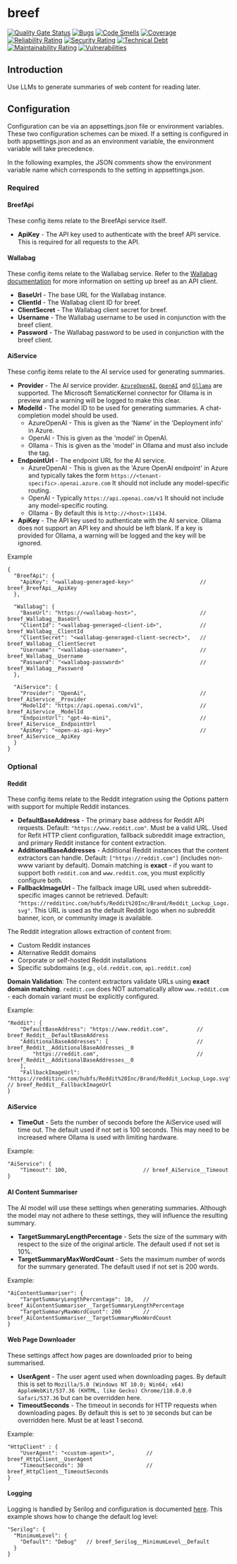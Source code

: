 # breef


[![Quality Gate Status](https://sonarcloud.io/api/project_badges/measure?project=elzik_breef&metric=alert_status)](https://sonarcloud.io/summary/new_code?id=elzik_breef)
[![Bugs](https://sonarcloud.io/api/project_badges/measure?project=elzik_breef&metric=bugs)](https://sonarcloud.io/summary/new_code?id=elzik_breef)
[![Code Smells](https://sonarcloud.io/api/project_badges/measure?project=elzik_breef&metric=code_smells)](https://sonarcloud.io/summary/new_code?id=elzik_breef)
[![Coverage](https://sonarcloud.io/api/project_badges/measure?project=elzik_breef&metric=coverage)](https://sonarcloud.io/summary/new_code?id=elzik_breef)
[![Reliability Rating](https://sonarcloud.io/api/project_badges/measure?project=elzik_breef&metric=reliability_rating)](https://sonarcloud.io/summary/new_code?id=elzik_breef)
[![Security Rating](https://sonarcloud.io/api/project_badges/measure?project=elzik_breef&metric=security_rating)](https://sonarcloud.io/summary/new_code?id=elzik_breef)
[![Technical Debt](https://sonarcloud.io/api/project_badges/measure?project=elzik_breef&metric=sqale_index)](https://sonarcloud.io/summary/new_code?id=elzik_breef)
[![Maintainability Rating](https://sonarcloud.io/api/project_badges/measure?project=elzik_breef&metric=sqale_rating)](https://sonarcloud.io/summary/new_code?id=elzik_breef)
[![Vulnerabilities](https://sonarcloud.io/api/project_badges/measure?project=elzik_breef&metric=vulnerabilities)](https://sonarcloud.io/summary/new_code?id=elzik_breef)

## Introduction

Use LLMs to generate summaries of web content for reading later.

## Configuration

Configuration can be via an appsettings.json file or environment variables. These two configuration schemes can be mixed. If a setting is configured in both appsettings.json and as an environment variable, the environment variable will take precedence.

In the following examples, the JSON comments show the environment variable name which corresponds to the setting in appsettings.json.

### Required

#### BreefApi

These config items relate to the BreefApi service itself.

- **ApiKey** - The API key used to authenticate with the breef API service. This is required for all requests to the API.

#### Wallabag

These config items relate to the Wallabag service. Refer to the [Wallabag documentation](https://doc.wallabag.org/developer/api/oauth/#creating-a-new-api-client) for more information on setting up breef as an API client.

- **BaseUrl** - The base URL for the Wallabag instance.
- **ClientId** - The Wallabag client ID for breef.
- **ClientSecret** - The Wallabag client secret for breef.
- **Username** - The Wallabag username to be used in conjunction with the breef client.
- **Password** - The Wallabag password to be used in conjunction with the breef client.

#### AiService

These config items relate to the AI service used for generating summaries.

- **Provider** - The AI service provider. [`AzureOpenAI`](https://ai.azure.com/), [`OpenAI`](https://platform.openai.com/) and [`Ollama`](https://ollama.com/) are supported. The Microsoft SematicKernel connector for Ollama is in preview and a warning will be logged to make this clear.
- **ModelId** - The model ID to be used for generating summaries. A chat-completion model should be used.
  - AzureOpenAI - This is given as the 'Name' in the 'Deployment info' in Azure.
  - OpenAI - This is given as the 'model' in OpenAI.
  - Ollama - This is given as the 'model' in Ollama and must also include the tag.
- **EndpointUrl** - The endpoint URL for the AI service.
  - AzureOpenAI - This is given as the 'Azure OpenAI endpoint' in Azure and typically takes the form `https://<tenant-specific>.openai.azure.com` It should not include any model-specific routing.
  - OpenAI - Typically `https://api.openai.com/v1` It should not include any model-specific routing.
  - Ollama - By default this is `http://<host>:11434`.
- **ApiKey** - The API key used to authenticate with the AI service. Ollama does not support an API key and should be left blank. If a key is provided for Ollama, a warning will be logged and the key will be ignored.

Example
```jsonc
{
  "BreefApi": {
    "ApiKey": "<wallabag-generaged-key>"                     // breef_BreefApi__ApiKey
  },

  "Wallabag": {
    "BaseUrl": "https://<wallabag-host>",                    // breef_Wallabag__BaseUrl
    "ClientId": "<wallabag-generaged-client-id>",            // breef_Wallabag__ClientId
    "ClientSecret": "<wallabag-generaged-client-secrect>",   // breef_Wallabag__ClientSecret
    "Username": "<wallabag-username>",                       // breef_Wallabag__Username
    "Password": "<wallabag-password>"                        // breef_Wallabag__Password
  },

  "AiService": {
    "Provider": "OpenAi",                                    // breef_AiService__Provider
    "ModelId": "https://api.openai.com/v1",                  // breef_AiService__ModelId
    "EndpointUrl": "gpt-4o-mini",                            // breef_AiService__EndpointUrl
    "ApiKey": "<open-ai-api-key>"                            // breef_AiService__ApiKey
  }
}
```

### Optional

#### Reddit

These config items relate to the Reddit integration using the Options pattern with support for multiple Reddit instances.

- **DefaultBaseAddress** - The primary base address for Reddit API requests. Default: `"https://www.reddit.com"`. Must be a valid URL. Used for Refit HTTP client configuration, fallback subreddit image extraction, and primary Reddit instance for content extraction.
- **AdditionalBaseAddresses** - Additional Reddit instances that the content extractors can handle. Default: `["https://reddit.com"]` (includes non-www variant by default). Domain matching is **exact** - if you want to support both `reddit.com` and `www.reddit.com`, you must explicitly configure both.
- **FallbackImageUrl** - The fallback image URL used when subreddit-specific images cannot be retrieved. Default: `"https://redditinc.com/hubfs/Reddit%20Inc/Brand/Reddit_Lockup_Logo.svg"`. This URL is used as the default Reddit logo when no subreddit banner, icon, or community image is available.

The Reddit integration allows extraction of content from:
- Custom Reddit instances
- Alternative Reddit domains  
- Corporate or self-hosted Reddit installations
- Specific subdomains (e.g., `old.reddit.com`, `api.reddit.com`)

**Domain Validation**: The content extractors validate URLs using **exact domain matching**. `reddit.com` does NOT automatically allow `www.reddit.com` - each domain variant must be explicitly configured.

Example:

```jsonc
"Reddit": {
    "DefaultBaseAddress": "https://www.reddit.com",         // breef_Reddit__DefaultBaseAddress
    "AdditionalBaseAddresses": [                            // breef_Reddit__AdditionalBaseAddresses__0
        "https://reddit.com",                               // breef_Reddit__AdditionalBaseAddresses__0
    ],
    "FallbackImageUrl": "https://redditinc.com/hubfs/Reddit%20Inc/Brand/Reddit_Lockup_Logo.svg"  // breef_Reddit__FallbackImageUrl
}
```

#### AiService

- **TimeOut** - Sets the number of seconds before the AiService used will time out. The default used if not set is 100 seconds. This may need to be increased where Ollama is used with limiting hardware.

Example:

```jsonc
"AiService": {
    "Timeout": 100,                        // breef_AiService__Timeout
}
```

#### AI Content Summariser

The AI model will use these settings when generating summaries. Although the model may not adhere to these settings, they will influence the resulting summary.

- **TargetSummaryLengthPercentage** - Sets the size of the summary with respect to the size of the original article. The default used if not set is 10%.
- **TargetSummaryMaxWordCount** - Sets the maximum number of words for the summary generated. The default used if not set is 200 words.

Example:

```jsonc
"AiContentSummariser": {
    "TargetSummaryLengthPercentage": 10,   // breef_AiContentSummariser__TargetSummaryLengthPercentage
    "TargetSummaryMaxWordCount": 200       // breef_AiContentSummariser__TargetSummaryMaxWordCount
}
```

#### Web Page Downloader

These settings affect how pages are downloaded prior to being summarised.

  - **UserAgent** - The user agent used when downloading pages. By default this is set to `Mozilla/5.0 (Windows NT 10.0; Win64; x64) AppleWebKit/537.36 (KHTML, like Gecko) Chrome/110.0.0.0 Safari/537.36` but can be overridden here.
  - **TimeoutSeconds** - The timeout in seconds for HTTP requests when downloading pages. By default this is set to `30` seconds but can be overridden here. Must be at least 1 second.

Example:

```jsonc
"HttpClient" : {
    "UserAgent": "<custom-agent>",          // breef_HttpClient__UserAgent
    "TimeoutSeconds": 30                    // breef_HttpClient__TimeoutSeconds
}
```

#### Logging

Logging is handled by Serilog and configuration is documented [here](https://github.com/serilog/serilog-settings-configuration/blob/dev/README.md). This example shows how to change the default log level:

```jsonc
"Serilog": {
  "MinimumLevel": {
    "Default": "Debug"   // breef_Serilog__MinimumLevel__Default
  }
}